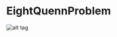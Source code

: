 # EightQuennProblem

![alt tag](https://user-images.githubusercontent.com/66437286/176171678-fa8716c3-a1a2-4179-91bd-05cfe7639575.png)
